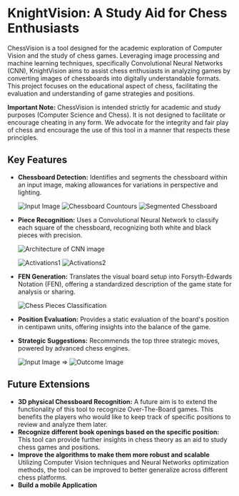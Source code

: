 # KnightVision: A Study Aid for Chess Enthusiasts

ChessVision is a tool designed for the academic exploration of Computer Vision and the study of chess games. Leveraging image processing and machine learning techniques, specifically Convolutional Neural Networks (CNN), KnightVision aims to assist chess enthusiasts in analyzing games by converting images of chessboards into digitally understandable formats. This project focuses on the educational aspect of chess, facilitating the evaluation and understanding of game strategies and positions.

**Important Note:** ChessVision is intended strictly for academic and study purposes (Computer Science and Chess). It is not designed to facilitate or encourage cheating in any form. We advocate for the integrity and fair play of chess and encourage the use of this tool in a manner that respects these principles.

## Key Features

- **Chessboard Detection:** Identifies and segments the chessboard within an input image, making allowances for variations in perspective and lighting.

  ![Input Image](readme_images/InputImage.png "Input Image")  ![Chessboard Countours](readme_images/ChessBoardCountours.png "Image processed through Blur, Edge and Canny Filters")   ![Segmented Chessboard](readme_images/SegmentedChessboard.png "Segmented Transformed Chessboard into a perpendicular perspective") 
  
- **Piece Recognition:** Uses a Convolutional Neural Network to classify each square of the chessboard, recognizing both white and black pieces with precision.

  ![Architecture of CNN image](readme_images/keras_metadata.pb.png "CNN Architecture")

  ![Activations1](readme_images/activations1.png "Activation example1") ![Activations2](readme_images/activations2.png "Activation example2")
  
- **FEN Generation:** Translates the visual board setup into Forsyth-Edwards Notation (FEN), offering a standardized description of the game state for analysis or sharing.
  
   ![Chess Pieces Classification](readme_images/CNNRecognition.png "Classification of each chess square")
  
- **Position Evaluation:** Provides a static evaluation of the board's position in centipawn units, offering insights into the balance of the game.
- **Strategic Suggestions:** Recommends the top three strategic moves, powered by advanced chess engines.

  ![Input Image](readme_images/InputImage.png "Input Image") => ![Outcome Image](readme_images/Output.png "Output Image")

## Future Extensions

- **3D physical Chessboard Recognition:** A future aim is to extend the functionality of this tool to recognize Over-The-Board games. This benefits the players who would like to keep track of specific positions to review and analyze them later.
- **Recognize different book openings based on the specific position:** This tool can provide further insights in chess theory as an aid to study chess games and positions.
- **Improve the algorithms to make them more robust and scalable** Utilizing Computer Vision techniques and Neural Networks optimization methods, the tool can be improved to better generalize across different chess platforms.
- **Build a mobile Application**
